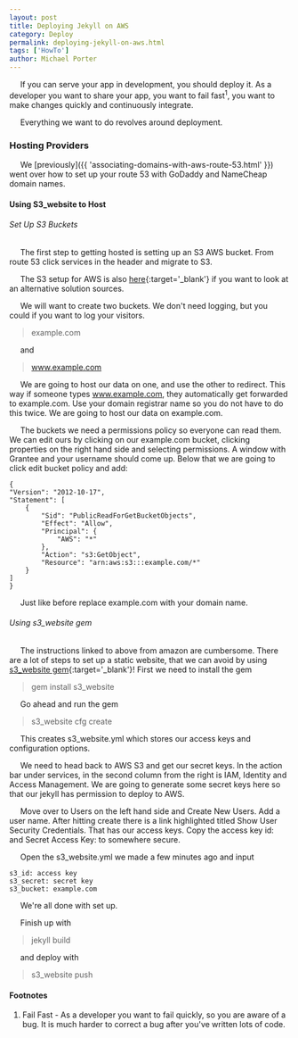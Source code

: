 ```yaml
---
layout: post
title: Deploying Jekyll on AWS
category: Deploy
permalink: deploying-jekyll-on-aws.html
tags: ['HowTo']
author: Michael Porter
---
```


&nbsp;&nbsp;&nbsp;&nbsp;&nbsp;If you can serve your app in development, you should deploy it. As a developer you want to share your app, you want to fail fast<sup>1</sup>, you want to make changes quickly and continuously integrate.

&nbsp;&nbsp;&nbsp;&nbsp;&nbsp;Everything we want to do revolves around deployment.

<!-- more -->

### Hosting Providers

&nbsp;&nbsp;&nbsp;&nbsp;&nbsp;We [previously]({{ 'associating-domains-with-aws-route-53.html' }}) went over how to set up your route 53 with GoDaddy and NameCheap domain names.

#### Using S3_website to Host

###### Set Up S3 Buckets

&nbsp;&nbsp;&nbsp;&nbsp;&nbsp;The first step to getting hosted is setting up an S3 AWS bucket. From route 53 click services in the header and migrate to S3.

&nbsp;&nbsp;&nbsp;&nbsp;&nbsp;The S3 setup for AWS is also [here](http://docs.aws.amazon.com/AmazonS3/latest/dev/website-hosting-custom-domain-walkthrough.html){:target='_blank'} if you want to look at an alternative solution sources.

&nbsp;&nbsp;&nbsp;&nbsp;&nbsp;We will want to create two buckets. We don't need logging, but you could if you want to log your visitors.

> example.com

&nbsp;&nbsp;&nbsp;&nbsp;&nbsp;and

> www.example.com

&nbsp;&nbsp;&nbsp;&nbsp;&nbsp;We are going to host our data on one, and use the other to redirect. This way if someone types www.example.com, they automatically get forwarded to example.com. Use your domain registrar name so you do not have to do this twice. We are going to host our data on example.com.

&nbsp;&nbsp;&nbsp;&nbsp;&nbsp;The buckets we need a permissions policy so everyone can read them. We can edit ours by clicking on our example.com bucket, clicking properties on the right hand side and selecting permissions. A window with Grantee and your username should come up. Below that we are going to click edit bucket policy and add:

	{
	"Version": "2012-10-17",
	"Statement": [
		{
			"Sid": "PublicReadForGetBucketObjects",
			"Effect": "Allow",
			"Principal": {
				"AWS": "*"
			},
			"Action": "s3:GetObject",
			"Resource": "arn:aws:s3:::example.com/*"
		}
	]
	}

&nbsp;&nbsp;&nbsp;&nbsp;&nbsp;Just like before replace example.com with your domain name.

###### Using s3_website gem

&nbsp;&nbsp;&nbsp;&nbsp;&nbsp;The instructions linked to above from amazon are cumbersome. There are a lot of steps to set up a static website, that we can avoid by using [s3_website gem](https://github.com/laurilehmijoki/s3_website){:target='_blank'}! First we need to install the gem

> gem install s3_website

&nbsp;&nbsp;&nbsp;&nbsp;&nbsp;Go ahead and run the gem

> s3_website cfg create

&nbsp;&nbsp;&nbsp;&nbsp;&nbsp;This creates s3_website.yml which stores our access keys and configuration options.

&nbsp;&nbsp;&nbsp;&nbsp;&nbsp;We need to head back to AWS S3 and get our secret keys. In the action bar under services, in the second column from the right is IAM, Identity and Access Management. We are going to generate some secret keys here so that our jekyll has permission to deploy to AWS.

&nbsp;&nbsp;&nbsp;&nbsp;&nbsp;Move over to Users on the left hand side and Create New Users. Add a user name. After hitting create there is a link highlighted titled Show User Security Credentials. That has our access keys. Copy the access key id: and Secret Access Key: to somewhere secure.

&nbsp;&nbsp;&nbsp;&nbsp;&nbsp;Open the s3_website.yml we made a few minutes ago and input

	s3_id: access key
	s3_secret: secret key
	s3_bucket: example.com

&nbsp;&nbsp;&nbsp;&nbsp;&nbsp;We're all done with set up.

&nbsp;&nbsp;&nbsp;&nbsp;&nbsp;Finish up with

> jekyll build

&nbsp;&nbsp;&nbsp;&nbsp;&nbsp;and deploy with

> s3_website push


#### Footnotes

1. Fail Fast - As a developer you want to fail quickly, so you are aware of a bug. It is much harder to correct a bug after you've written lots of code.
